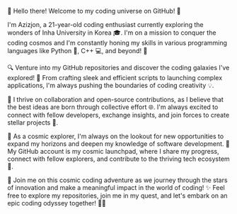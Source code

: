 👋 Hello there! Welcome to my coding universe on GitHub! 🚀

I'm Azizjon, a 21-year-old coding enthusiast currently exploring the wonders of Inha University in Korea 🎓. I'm on a mission to conquer the coding cosmos and I'm constantly honing my skills in various programming languages like Python 🐍, C++ 💻, and beyond! 💪

🔍 Venture into my GitHub repositories and discover the coding galaxies I've explored! 🌌 From crafting sleek and efficient scripts to launching complex applications, I'm always pushing the boundaries of coding creativity 💡.

🤝 I thrive on collaboration and open-source contributions, as I believe that the best ideas are born through collective effort 🌐. I'm always excited to connect with fellow developers, exchange insights, and join forces to create stellar projects 🚀.

💼 As a cosmic explorer, I'm always on the lookout for new opportunities to expand my horizons and deepen my knowledge of software development. 🚀 My GitHub account is my cosmic launchpad, where I share my progress, connect with fellow explorers, and contribute to the thriving tech ecosystem 🌈.

🚀 Join me on this cosmic coding adventure as we journey through the stars of innovation and make a meaningful impact in the world of coding! ✨ Feel free to explore my repositories, join me in my quest, and let's embark on an epic coding odyssey together! 🚀😊
